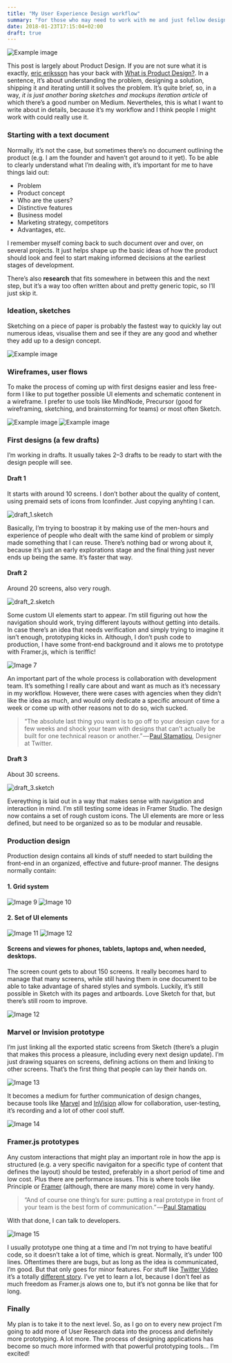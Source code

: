 ```yaml
---
title: "My User Experience Design workflow"
summary: "For those who may need to work with me and just fellow designers"
date: 2018-01-23T17:15:04+02:00
draft: true
---
```


![Example image](/images/post_1/1.jpeg)

This post is largely about Product Design. If you are not sure what it is exactly, [eric eriksson](https://medium.com/@ericeriksson) has your back with [What is Product Design?](https://medium.com/@ericeriksson/what-is-product-design-9709572cb3ff). In a sentence, it’s about understanding the problem, designing a solution, shipping it and iterating untill it solves the problem. It’s quite brief, so, in a way, *it is just another boring sketches and mockups iteration article* of which there’s a good number on Medium. Nevertheles, this is what I want to write about in details, because it’s my workflow and I think people I might work with could really use it.

### Starting with a text document
Normally, it’s not the case, but sometimes there’s no document outlining the product (e.g. I am the founder and haven’t got around to it yet). To be able to clearly understand what I’m dealing with, it’s important for me to have things laid out:

- Problem
- Product concept
- Who are the users?
- Distinctive features
- Business model
- Marketing strategy, competitors
- Advantages, etc.

I remember myself coming back to such document over and over, on several projects. It just helps shape up the basic ideas of how the product should look and feel to start making informed decisions at the earliest stages of development.

There’s also **research** that fits somewhere in between this and the next step, but it’s a way too often written about and pretty generic topic, so I’ll just skip it.

### Ideation, sketches
Sketching on a piece of paper is probably the fastest way to quickly lay out numerous ideas, visualise them and see if they are any good and whether they add up to a design concept.

![Example image](/images/post_1/2.jpeg)

### Wireframes, user flows
To make the process of coming up with first designs easier and less free-form I like to put together possible UI elements and schematic contenent in a wireframe. I prefer to use tools like MindNode, Precursor (good for wireframing, sketching, and brainstorming for teams) or most often Sketch.

![Example image](/images/post_1/3.png)
![Example image](/images/post_1/4.jpeg)

### First designs (a few drafts)
I’m working in drafts. It usually takes 2–3 drafts to be ready to start with the design people will see.
#### Draft 1
It starts with around 10 screens. I don’t bother about the quality of content, using premaid sets of icons from Iconfinder. Just copying anyhting I can.

![draft_1.sketch](/images/post_1/5.jpeg)

Basically, I’m trying to boostrap it by making use of the men-hours and experience of people who dealt with the same kind of problem or simply made something that I can reuse. There’s nothing bad or wrong about it, because it’s just an early explorations stage and the final thing just never ends up being the same. It’s faster that way.

#### Draft 2
Around 20 screens, also very rough.

![draft_2.sketch](/images/post_1/6.jpeg)

Some custom UI elements start to appear. I’m still figuring out how the navigation should work, trying different layouts without getting into details. In case there’s an idea that needs verification and simply trying to imagine it isn’t enough, prototyping kicks in. Although, I don’t push code to production, I have some front-end background and it alows me to prototype with Framer.js, which is teriffic!

![Image 7](/images/post_1/7.png)

An important part of the whole process is collaboration with development team. It’s something I really care about and want as much as it’s necessary in my workflow. However, there were cases with agencies when they didn’t like the idea as much, and would only dedicate a specific amount of time a week or come up with other reasons not to do so, wich sucked.

> “The absolute last thing you want is to go off to your design cave for a few weeks and shock your team with designs that can’t actually be built for one technical reason or another.” — [Paul Stamatiou](https://medium.com/@stammy), Designer at Twitter.

#### Draft 3
About 30 screens.

![draft_3.sketch](/images/post_1/8.jpeg)

Evereything is laid out in a way that makes sense with navigation and interaction in mind. I’m still testing some ideas in Framer Studio. The design now contains a set of rough custom icons. The UI elements are more or less defined, but need to be organized so as to be modular and reusable.

### Production design
Production design contains all kinds of stuff needed to start building the front-end in an organized, effective and future-proof manner. The designs normally contain:
#### 1. Grid system

![Image 9](/images/post_1/9.jpeg)
![Image 10](/images/post_1/10.jpeg)

#### 2. Set of UI elements

![Image 11](/images/post_1/11.jpeg)
![Image 12](/images/post_1/12.jpeg)

#### Screens and viewes for phones, tablets, laptops and, when needed, desktops.



The screen count gets to about 150 screens. It really becomes hard to manage that many screens, while still having them in one document to be able to take advantage of shared styles and symbols. Luckily, it’s still possible in Sketch with its pages and artboards. Love Sketch for that, but there’s still room to improve.

![Image 12](/images/post_1/13.jpeg)

### Marvel or Invision prototype
I’m just linking all the exported static screens from Sketch (there’s a plugin that makes this process a pleasure, including every next design update). I’m just drawing squares on screens, defining actions on them and linking to other screens. That’s the first thing that people can lay their hands on.

![Image 13](/images/post_1/14.jpeg)

It becomes a medium for further communication of design changes, because tools like [Marvel](https://marvelapp.com) and [InVision](https://www.invisionapp.com) allow for collaboration, user-testing, it’s recording and a lot of other cool stuff.

![Image 14](/images/post_1/15.png)

### Framer.js prototypes
Any custom interactions that might play an important role in how the app is structured (e.g. a very specific navigaiton for a specific type of content that defines the layout) should be tested, preferably in a short period of time and low cost. Plus there are performance issues. This is where tools like Principle or [Framer](https://framer.com) (although, there are many more) come in very handy.

> “And of course one thing’s for sure: putting a real prototype in front of your team is the best form of communication.” — [Paul Stamatiou](https://medium.com/@stammy)

With that done, I can talk to developers.

![Image 15](/images/post_1/16.png)

I usually prototype one thing at a time and I’m not trying to have beatiful code, so it doesn’t take a lot of time, which is great. Normally, it’s under 100 lines. Oftentimes there are bugs, but as long as the idea is communicated, I’m good. But that only goes for minor features. For stuff like [Twitter Video](https://blog.twitter.com/2015/now-on-twitter-group-direct-messages-and-mobile-video-capture) it’s a totally [different story](http://paulstamatiou.com/twitter-video/).
I’ve yet to learn a lot, because I don’t feel as much freedom as Framer.js alows one to, but it’s not gonna be like that for long.

### Finally
My plan is to take it to the next level. So, as I go on to every new project I’m going to add more of User Research data into the process and definitely more prototyping. A lot more. The process of designing applications has become so much more informed with that powerful prototyping tools… I’m excited!

